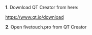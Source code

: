**1**. Download QT Creator from here:

https://www.qt.io/download

**2**. Open fivetouch.pro from QT Creator
